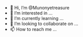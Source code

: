 - 👋 Hi, I’m @Munonyetreasure
- 👀 I’m interested in ...
- 🌱 I’m currently learning ...
- 💞️ I’m looking to collaborate on ...
- 📫 How to reach me ...

<!---
Munonyetreasure/Munonyetreasure is a ✨ special ✨ repository because its `README.md` (this file) appears on your GitHub profile.
You can click the Preview link to take a look at your changes.
--->
